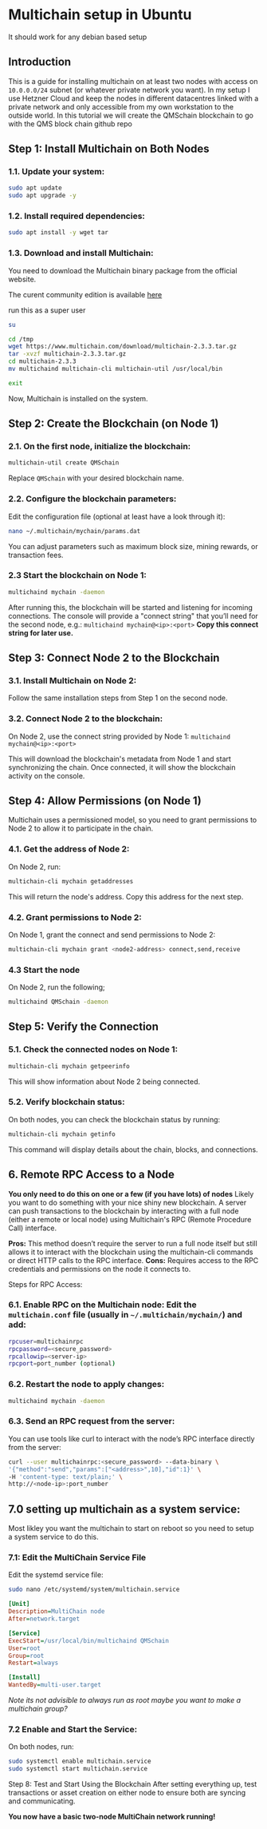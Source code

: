 # Multichain setup in Ubuntu
It should work for any debian based setup

## Introduction
This is a guide for installing multichain on at least two nodes with access on `10.0.0.0/24` subnet (or whatever private network you want).
In my setup I use Hetzner Cloud and keep the nodes in different datacentres linked with a private network and only accessible from my own workstation to the outside world.
In this tutorial we will create the QMSchain blockchain to go with the QMS block chain github repo

## Step 1: Install Multichain on Both Nodes
### 1.1. Update your system:
```bash
sudo apt update
sudo apt upgrade -y
```

### 1.2. Install required dependencies:
```bash
sudo apt install -y wget tar
```

### 1.3. Download and install Multichain:
You need to download the Multichain binary package from the official website.

The curent community edition is available [here](https://www.multichain.com/download-community/)

run this as a super user
``` bash
su
```

```bash
cd /tmp
wget https://www.multichain.com/download/multichain-2.3.3.tar.gz
tar -xvzf multichain-2.3.3.tar.gz
cd multichain-2.3.3
mv multichaind multichain-cli multichain-util /usr/local/bin
```

```bash
exit
```

Now, Multichain is installed on the system.

## Step 2: Create the Blockchain (on Node 1)
### 2.1. On the first node, initialize the blockchain:
```bash
multichain-util create QMSchain
```
Replace `QMSchain` with your desired blockchain name.

### 2.2. Configure the blockchain parameters:
Edit the configuration file (optional at least have a look through it):

```bash
nano ~/.multichain/mychain/params.dat
```

You can adjust parameters such as maximum block size, mining rewards, or transaction fees.

### 2.3 Start the blockchain on Node 1:

```bash
multichaind mychain -daemon
````

After running this, the blockchain will be started and listening for incoming connections. The console will provide a "connect string" that you’ll need for the second node, e.g.: `multichaind mychain@<ip>:<port>` **Copy this connect string for later use.**

## Step 3: Connect Node 2 to the Blockchain
### 3.1. Install Multichain on Node 2:

Follow the same installation steps from Step 1 on the second node.

### 3.2. Connect Node 2 to the blockchain:
On Node 2, use the connect string provided by Node 1: `multichaind mychain@<ip>:<port>`

This will download the blockchain's metadata from Node 1 and start synchronizing the chain. Once connected, it will show the blockchain activity on the console.

## Step 4: Allow Permissions (on Node 1)
Multichain uses a permissioned model, so you need to grant permissions to Node 2 to allow it to participate in the chain.

### 4.1. Get the address of Node 2:

On Node 2, run:
```bash
multichain-cli mychain getaddresses
```
This will return the node's address. Copy this address for the next step.

### 4.2. Grant permissions to Node 2:

On Node 1, grant the connect and send permissions to Node 2:
```bash
multichain-cli mychain grant <node2-address> connect,send,receive
```

### 4.3 Start the node

On Node 2, run the following;
```bash
multichaind QMSchain -daemon
```

## Step 5: Verify the Connection
### 5.1. Check the connected nodes on Node 1:
```bash
multichain-cli mychain getpeerinfo
```
This will show information about Node 2 being connected.

### 5.2. Verify blockchain status:
On both nodes, you can check the blockchain status by running:
```bash
multichain-cli mychain getinfo
```
This command will display details about the chain, blocks, and connections.

## 6. Remote RPC Access to a Node
**You only need to do this on one or a few (if you have lots) of nodes**
Likely you want to do something with your nice shiny new blockchain.
A server can push transactions to the blockchain by interacting with a full node (either a remote or local node) using Multichain's RPC (Remote Procedure Call) interface.

**Pros:** This method doesn’t require the server to run a full node itself but still allows it to interact with the blockchain using the multichain-cli commands or direct HTTP calls to the RPC interface.
**Cons:** Requires access to the RPC credentials and permissions on the node it connects to.

Steps for RPC Access:

### 6.1. Enable RPC on the Multichain node: Edit the `multichain.conf` file (usually in `~/.multichain/mychain/`) and add:

```bash
rpcuser=multichainrpc
rpcpassword=<secure_password>
rpcallowip=<server-ip>
rpcport=port_number (optional)
```

### 6.2. Restart the node to apply changes:
```bash
multichaind mychain -daemon
```

### 6.3. Send an RPC request from the server: 
You can use tools like curl to interact with the node’s RPC interface directly from the server:
```bash
curl --user multichainrpc:<secure_password> --data-binary \
'{"method":"send","params":["<address>",10],"id":1}' \
-H 'content-type: text/plain;' \
http://<node-ip>:port_number
```

## 7.0 setting up multichain as a system service:
Most likley you want the multichain to start on reboot so you need to setup a system service to do this. 

### 7.1: Edit the MultiChain Service File
Edit the systemd service file:

```bash
sudo nano /etc/systemd/system/multichain.service
```

```ini
[Unit]
Description=MultiChain node
After=network.target

[Service]
ExecStart=/usr/local/bin/multichaind QMSchain
User=root
Group=root
Restart=always

[Install]
WantedBy=multi-user.target
```

*Note its not advisible to always run as root maybe you want to make a multichain group?*

### 7.2 Enable and Start the Service:

On both nodes, run:
```bash
sudo systemctl enable multichain.service
sudo systemctl start multichain.service
```

Step 8: Test and Start Using the Blockchain
After setting everything up, test transactions or asset creation on either node to ensure both are syncing and communicating.

**You now have a basic two-node MultiChain network running!**


